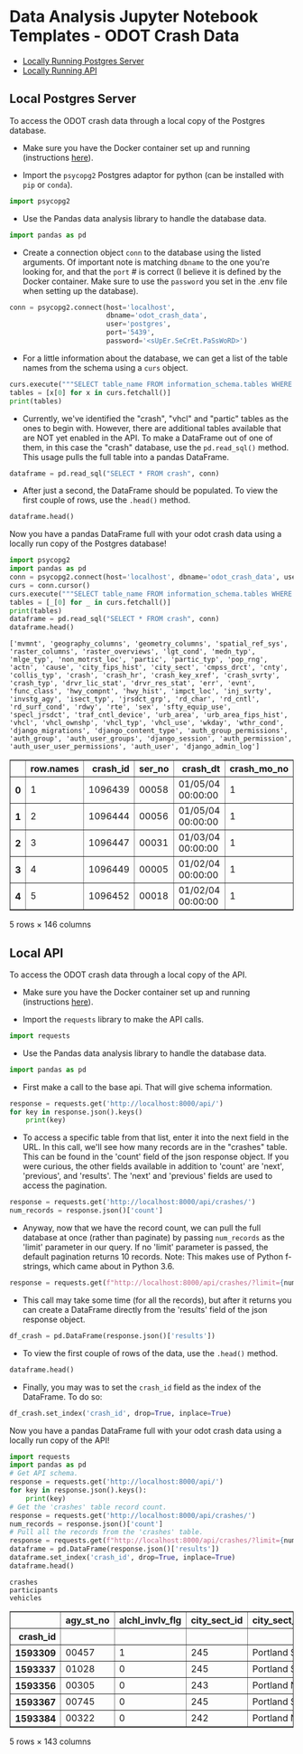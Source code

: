 
# Data Analysis Jupyter Notebook Templates - ODOT Crash Data
* [Locally Running Postgres Server](#Local-Postgres-Sever)
* [Locally Running API](#Local-API)

## Local Postgres Server

To access the ODOT crash data through a local copy of the Postgres database.
* Make sure you have the Docker container set up and running (instructions [here](https://github.com/hackoregon/transportation-system-backend)).

* Import the `psycopg2` Postgres adaptor for python (can be installed with `pip` or `conda`).

```python
import psycopg2
```

* Use the Pandas data analysis library to handle the database data.

```python
import pandas as pd
```


* Create a connection object `conn` to the database using the listed arguments. Of important note is matching `dbname` to the one you're looking for, and that the `port` # is correct (I believe it is defined by the Docker container. Make sure to use the `password` you set in the .env file when setting up the database).

```python
conn = psycopg2.connect(host='localhost',
                        dbname='odot_crash_data',
                        user='postgres',
                        port='5439',
                        password='<sUpEr.SeCrEt.PaSsWoRD>')
```

* For a little information about the database, we can get a list of the table names from the schema using a `curs` object.

```python
curs.execute("""SELECT table_name FROM information_schema.tables WHERE table_schema='public'""")
tables = [x[0] for x in curs.fetchall()]
print(tables)
```

* Currently, we've identified the "crash", "vhcl" and "partic" tables as the ones to begin with. However, there are additional tables available that are NOT yet enabled in the API. To make a DataFrame out of one of them, in this case the "crash" database, use the `pd.read_sql()` method. This usage pulls the full table into a pandas DataFrame.

```python
dataframe = pd.read_sql("SELECT * FROM crash", conn)
```

* After just a second, the DataFrame should be populated. To view the first couple of rows, use the `.head()` method.

```python
dataframe.head()
```

Now you have a pandas DataFrame full with your odot crash data using a locally run copy of the Postgres database!


```python
import psycopg2
import pandas as pd
conn = psycopg2.connect(host='localhost', dbname='odot_crash_data', user='postgres', port='5439', password='')
curs = conn.cursor()
curs.execute("""SELECT table_name FROM information_schema.tables WHERE table_schema='public'""")
tables = [_[0] for _ in curs.fetchall()]
print(tables)
dataframe = pd.read_sql("SELECT * FROM crash", conn)
dataframe.head()
```

    ['mvmnt', 'geography_columns', 'geometry_columns', 'spatial_ref_sys', 'raster_columns', 'raster_overviews', 'lgt_cond', 'medn_typ', 'mlge_typ', 'non_motrst_loc', 'partic', 'partic_typ', 'pop_rng', 'actn', 'cause', 'city_fips_hist', 'city_sect', 'cmpss_drct', 'cnty', 'collis_typ', 'crash', 'crash_hr', 'crash_key_xref', 'crash_svrty', 'crash_typ', 'drvr_lic_stat', 'drvr_res_stat', 'err', 'evnt', 'func_class', 'hwy_compnt', 'hwy_hist', 'impct_loc', 'inj_svrty', 'invstg_agy', 'isect_typ', 'jrsdct_grp', 'rd_char', 'rd_cntl', 'rd_surf_cond', 'rdwy', 'rte', 'sex', 'sfty_equip_use', 'specl_jrsdct', 'traf_cntl_device', 'urb_area', 'urb_area_fips_hist', 'vhcl', 'vhcl_ownshp', 'vhcl_typ', 'vhcl_use', 'wkday', 'wthr_cond', 'django_migrations', 'django_content_type', 'auth_group_permissions', 'auth_group', 'auth_user_groups', 'django_session', 'auth_permission', 'auth_user_user_permissions', 'auth_user', 'django_admin_log']





<div>
<style scoped>
    .dataframe tbody tr th:only-of-type {
        vertical-align: middle;
    }

    .dataframe tbody tr th {
        vertical-align: top;
    }

    .dataframe thead th {
        text-align: right;
    }
</style>
<table border="1" class="dataframe">
  <thead>
    <tr style="text-align: right;">
      <th></th>
      <th>row.names</th>
      <th>crash_id</th>
      <th>ser_no</th>
      <th>crash_dt</th>
      <th>crash_mo_no</th>
      <th>crash_day_no</th>
      <th>crash_yr_no</th>
      <th>crash_wk_day_cd</th>
      <th>crash_hr_no</th>
      <th>crash_hr_short_desc</th>
      <th>...</th>
      <th>tot_sfty_equip_use_unknown_qty</th>
      <th>tot_psngr_vhcl_occ_unrestrnd_fatal_cnt</th>
      <th>tot_mcyclst_fatal_cnt</th>
      <th>tot_mcyclst_inj_lvl_a_cnt</th>
      <th>tot_mcyclst_inj_cnt</th>
      <th>tot_mcyclst_unhelmtd_fatal_cnt</th>
      <th>tot_alchl_impaired_drvr_inv_fatal_cnt</th>
      <th>tot_drvr_age_01_20_cnt</th>
      <th>lane_rdwy_dprt_crash_flg</th>
      <th>geom_4269</th>
    </tr>
  </thead>
  <tbody>
    <tr>
      <th>0</th>
      <td>1</td>
      <td>1096439</td>
      <td>00058</td>
      <td>01/05/04 00:00:00</td>
      <td>1</td>
      <td>5</td>
      <td>2004</td>
      <td>2</td>
      <td>20</td>
      <td>8P</td>
      <td>...</td>
      <td>1</td>
      <td>0</td>
      <td>0</td>
      <td>0</td>
      <td>0</td>
      <td>0</td>
      <td>0</td>
      <td>0</td>
      <td>N</td>
      <td>None</td>
    </tr>
    <tr>
      <th>1</th>
      <td>2</td>
      <td>1096444</td>
      <td>00056</td>
      <td>01/05/04 00:00:00</td>
      <td>1</td>
      <td>5</td>
      <td>2004</td>
      <td>2</td>
      <td>17</td>
      <td>5P</td>
      <td>...</td>
      <td>0</td>
      <td>0</td>
      <td>0</td>
      <td>0</td>
      <td>0</td>
      <td>0</td>
      <td>0</td>
      <td>0</td>
      <td>N</td>
      <td>None</td>
    </tr>
    <tr>
      <th>2</th>
      <td>3</td>
      <td>1096447</td>
      <td>00031</td>
      <td>01/03/04 00:00:00</td>
      <td>1</td>
      <td>3</td>
      <td>2004</td>
      <td>7</td>
      <td>4</td>
      <td>4A</td>
      <td>...</td>
      <td>0</td>
      <td>0</td>
      <td>0</td>
      <td>0</td>
      <td>0</td>
      <td>0</td>
      <td>0</td>
      <td>0</td>
      <td>Y</td>
      <td>None</td>
    </tr>
    <tr>
      <th>3</th>
      <td>4</td>
      <td>1096449</td>
      <td>00005</td>
      <td>01/02/04 00:00:00</td>
      <td>1</td>
      <td>2</td>
      <td>2004</td>
      <td>6</td>
      <td>18</td>
      <td>6P</td>
      <td>...</td>
      <td>0</td>
      <td>0</td>
      <td>0</td>
      <td>0</td>
      <td>0</td>
      <td>0</td>
      <td>0</td>
      <td>2</td>
      <td>N</td>
      <td>None</td>
    </tr>
    <tr>
      <th>4</th>
      <td>5</td>
      <td>1096452</td>
      <td>00018</td>
      <td>01/02/04 00:00:00</td>
      <td>1</td>
      <td>2</td>
      <td>2004</td>
      <td>6</td>
      <td>12</td>
      <td>12P</td>
      <td>...</td>
      <td>0</td>
      <td>0</td>
      <td>0</td>
      <td>0</td>
      <td>0</td>
      <td>0</td>
      <td>0</td>
      <td>0</td>
      <td>N</td>
      <td>None</td>
    </tr>
  </tbody>
</table>
<p>5 rows × 146 columns</p>
</div>



## Local API

To access the ODOT crash data through a local copy of the API.

* Make sure you have the Docker container set up and running (instructions [here](https://github.com/hackoregon/transportation-system-backend)).

* Import the `requests` library to make the API calls.

```python
import requests
```

* Use the Pandas data analysis library to handle the database data.

```python
import pandas as pd
```


* First make a call to the base api. That will give schema information.

```python
response = requests.get('http://localhost:8000/api/')
for key in response.json().keys()
    print(key)
```

* To access a specific table from that list, enter it into the next field in the URL. In this call, we'll see how many records are in the "crashes" table. This can be found in the 'count' field of the json response object. If you were curious, the other fields available in addition to 'count' are 'next', 'previous', and 'results'. The 'next' and 'previous' fields are used to access the pagination.

```python
response = requests.get('http://localhost:8000/api/crashes/')
num_records = response.json()['count']
```

* Anyway, now that we have the record count, we can pull the full database at once (rather than paginate) by passing `num_records` as the 'limit' parameter in our query. If no 'limit' parameter is passed, the default pagination returns 10 records. Note: This makes use of Python f-strings, which came about in Python 3.6.

```python
response = requests.get(f"http://localhost:8000/api/crashes/?limit={num_records}")
```

* This call may take some time (for all the records), but after it returns you can create a DataFrame directly from the 'results' field of the json response object. 

```python
df_crash = pd.DataFrame(response.json()['results'])
```

* To view the first couple of rows of the data, use the `.head()` method.

```python
dataframe.head()
```

* Finally, you may was to set the `crash_id` field as the index of the DataFrame. To do so:

```python
df_crash.set_index('crash_id', drop=True, inplace=True)
```

Now you have a pandas DataFrame full with your odot crash data using a locally run copy of the API!


```python
import requests
import pandas as pd
# Get API schema.
response = requests.get('http://localhost:8000/api/')
for key in response.json().keys():
    print(key)
# Get the 'crashes' table record count.
response = requests.get('http://localhost:8000/api/crashes/')
num_records = response.json()['count']
# Pull all the records from the 'crashes' table.
response = requests.get(f"http://localhost:8000/api/crashes/?limit={num_records}")
dataframe = pd.DataFrame(response.json()['results'])
dataframe.set_index('crash_id', drop=True, inplace=True)
dataframe.head()
```

    crashes
    participants
    vehicles





<div>
<style scoped>
    .dataframe tbody tr th:only-of-type {
        vertical-align: middle;
    }

    .dataframe tbody tr th {
        vertical-align: top;
    }

    .dataframe thead th {
        text-align: right;
    }
</style>
<table border="1" class="dataframe">
  <thead>
    <tr style="text-align: right;">
      <th></th>
      <th>agy_st_no</th>
      <th>alchl_invlv_flg</th>
      <th>city_sect_id</th>
      <th>city_sect_nm</th>
      <th>cmpss_dir_cd</th>
      <th>cnty_id</th>
      <th>cnty_nm</th>
      <th>collis_typ_cd</th>
      <th>collis_typ_short_desc</th>
      <th>crash_cause_1_cd</th>
      <th>...</th>
      <th>traf_cntl_device_cd</th>
      <th>traf_cntl_device_short_desc</th>
      <th>traf_cntl_func_flg</th>
      <th>turng_leg_qty</th>
      <th>unloct_flg</th>
      <th>urb_area_cd</th>
      <th>urb_area_short_nm</th>
      <th>wrk_zone_ind</th>
      <th>wthr_cond_cd</th>
      <th>wthr_cond_short_desc</th>
    </tr>
    <tr>
      <th>crash_id</th>
      <th></th>
      <th></th>
      <th></th>
      <th></th>
      <th></th>
      <th></th>
      <th></th>
      <th></th>
      <th></th>
      <th></th>
      <th></th>
      <th></th>
      <th></th>
      <th></th>
      <th></th>
      <th></th>
      <th></th>
      <th></th>
      <th></th>
      <th></th>
      <th></th>
    </tr>
  </thead>
  <tbody>
    <tr>
      <th>1593309</th>
      <td>00457</td>
      <td>1</td>
      <td>245</td>
      <td>Portland SE</td>
      <td>1</td>
      <td>26</td>
      <td>Multnomah</td>
      <td>0</td>
      <td>PED</td>
      <td>18.0</td>
      <td>...</td>
      <td>4</td>
      <td>STOP SIGN</td>
      <td>1</td>
      <td>0.0</td>
      <td>0</td>
      <td>57</td>
      <td>PORTLAND UA</td>
      <td>0.0</td>
      <td>2</td>
      <td>CLD</td>
    </tr>
    <tr>
      <th>1593337</th>
      <td>01028</td>
      <td>0</td>
      <td>245</td>
      <td>Portland SE</td>
      <td>3</td>
      <td>26</td>
      <td>Multnomah</td>
      <td>0</td>
      <td>PED</td>
      <td>2.0</td>
      <td>...</td>
      <td>99</td>
      <td>UNKNOWN</td>
      <td>1</td>
      <td>NaN</td>
      <td>0</td>
      <td>57</td>
      <td>PORTLAND UA</td>
      <td>0.0</td>
      <td>2</td>
      <td>CLD</td>
    </tr>
    <tr>
      <th>1593356</th>
      <td>00305</td>
      <td>0</td>
      <td>243</td>
      <td>Portland NE</td>
      <td>3</td>
      <td>26</td>
      <td>Multnomah</td>
      <td>5</td>
      <td>SS-O</td>
      <td>13.0</td>
      <td>...</td>
      <td>15</td>
      <td>ONE-WAY</td>
      <td>1</td>
      <td>NaN</td>
      <td>0</td>
      <td>57</td>
      <td>PORTLAND UA</td>
      <td>NaN</td>
      <td>3</td>
      <td>RAIN</td>
    </tr>
    <tr>
      <th>1593367</th>
      <td>00745</td>
      <td>0</td>
      <td>245</td>
      <td>Portland SE</td>
      <td>1</td>
      <td>26</td>
      <td>Multnomah</td>
      <td>3</td>
      <td>REAR</td>
      <td>7.0</td>
      <td>...</td>
      <td>15</td>
      <td>ONE-WAY</td>
      <td>1</td>
      <td>NaN</td>
      <td>0</td>
      <td>57</td>
      <td>PORTLAND UA</td>
      <td>NaN</td>
      <td>1</td>
      <td>CLR</td>
    </tr>
    <tr>
      <th>1593384</th>
      <td>00322</td>
      <td>0</td>
      <td>242</td>
      <td>Portland N</td>
      <td>8</td>
      <td>26</td>
      <td>Multnomah</td>
      <td>3</td>
      <td>REAR</td>
      <td>7.0</td>
      <td>...</td>
      <td>15</td>
      <td>ONE-WAY</td>
      <td>1</td>
      <td>NaN</td>
      <td>0</td>
      <td>57</td>
      <td>PORTLAND UA</td>
      <td>NaN</td>
      <td>1</td>
      <td>CLR</td>
    </tr>
  </tbody>
</table>
<p>5 rows × 143 columns</p>
</div>


